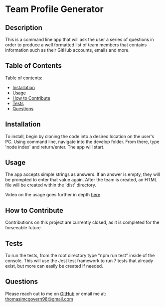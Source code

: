 # Team Profile Generator

## Description
  
  This is a command line app that will ask the user a series of questions in order to produce a well formatted list of team members that contains information such as their GitHub accounts, emails and more.
  
  ## Table of Contents
  
  Table of contents:
      
  - [Installation](#installation)
  - [Usage](#usage)
  - [How to Contribute](#how-to-contribute)
  - [Tests](#tests)
  - [Questions](#questions)
      
  ## Installation
  
  To install, begin by cloning the code into a desired location on the user's PC. Using command line, navigate into the develop folder. From there, type 'node index' and return/enter. The app will start.
  
  ## Usage
  
  The app accepts simple strings as answers. If an answer is empty, they will be prompted to enter that value again. After the team is created, an HTML file will be created within the 'dist' directory.
  
  Video on the usage goes further in depth [here](https://drive.google.com/file/d/1A_J91rcVbixj_489yuEA-SLKfciK7opV/view)
  
  ## How to Contribute
      
  Contributions on this project are currently closed, as it is completed for the forseeable future.
      
  ## Tests
      
  To run the tests, from the root directory type "npm run test" inside of the console. This will use the Jest test framework to run 7 tests that already exist, but more can easily be created if needed.
  
  ## Questions
  
  Please reach out to me on [GitHub](https://github.com/TMcG1998)
  or email me at: thomasjmcgovern98@gmail.com
